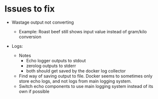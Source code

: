Issues to fix
=============

* Wastage output not converting
	- Example: Roast beef still shows input value instead of gram/kilo conversion

* Logs:
	+ Notes
		- Echo logger outputs to stdout
		- zerolog outputs to stderr
		- both should get saved by the docker log collector
	+ Find way of saving output to file.  Docker seems to sometimes only store echo logs, and
	  not logs from main logging system.
	+ Switch echo components to use main logging system instead of its own if possible
